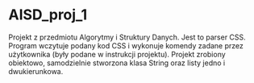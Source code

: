 # AISD_proj_1

Projekt z przedmiotu Algorytmy i Struktury Danych. Jest to parser CSS. Program wczytuje podany kod CSS i wykonuje komendy zadane przez
użytkownika (były podane w instrukcji projektu). Projekt zrobiony obiektowo, samodzielnie stworzona klasa String oraz listy jedno
i dwukierunkowa.
